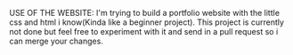 USE OF THE WEBSITE:
I'm trying to build a portfolio website with the little css and html i know(Kinda like a beginner project).
This project is currently not done but feel free to experiment with it and send in a pull request so i can merge your changes.
